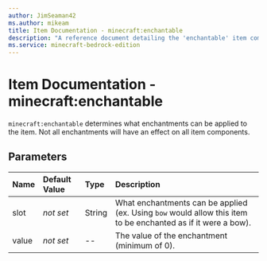 ```yaml
---
author: JimSeaman42
ms.author: mikeam
title: Item Documentation - minecraft:enchantable
description: "A reference document detailing the 'enchantable' item component"
ms.service: minecraft-bedrock-edition
---
```


# Item Documentation - minecraft:enchantable

`minecraft:enchantable` determines what enchantments can be applied to the item. Not all enchantments will have an effect on all item components.

## Parameters

|Name |Default Value  |Type  |Description  |
|:----------|:----------|:----------|:----------|
|slot|*not set* | String| What enchantments can be applied (ex. Using `bow` would allow this item to be enchanted as if it were a bow).|
|value |*not set* |--| The value of the enchantment (minimum of 0).|
